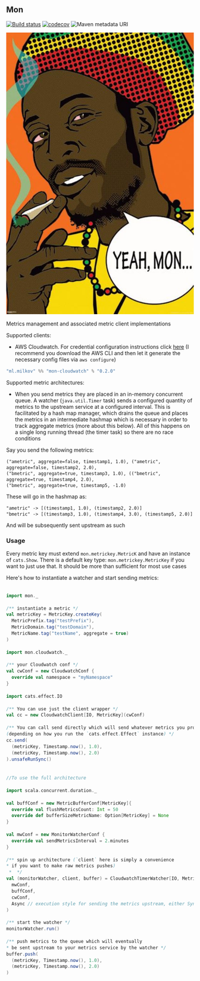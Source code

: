 
## Mon

[![Build status](https://img.shields.io/travis/amilkov3/mon/master.svg)](https://travis-ci.org/amilkov3/mon)
[![codecov](https://codecov.io/gh/amilkov3/mon/branch/master/graph/badge.svg)](https://codecov.io/gh/amilkov3/mon)
![Maven metadata URI](https://img.shields.io/maven-metadata/v/http/central.maven.org/maven2/ml/milkov/mon-cloudwatch_2.12/maven-metadata.xml.svg)

![alt](mon.jpg)

Metrics management and associated metric client implementations

Supported clients:
* AWS Cloudwatch. For credential configuration instructions click
 [here](https://docs.aws.amazon.com/cli/latest/userguide/cli-chap-getting-started.html) 
 (I recommend you download the AWS CLI and then let it generate the necessary config files
  via `aws configure`)

```scala
"ml.milkov" %% "mon-cloudwatch" % "0.2.0"
```

Supported metric architectures:
* When you send metrics they are placed in an in-memory concurrent queue. 
A watcher (`java.util.Timer` task) sends a configured quantity of metrics to the upstream service 
at a configured interval. This is facilitated by a hash map manager, which drains the queue and 
places the metrics in an intermediate hashmap which is necessary in order to track aggregate 
metrics (more about this below). All of this happens on a single long running thread (the timer 
task) so there are no race conditions 

Say you send the following metrics:

```
("ametric", aggregate=false, timestamp1, 1.0), ("ametric", aggregate=false, timestamp2, 2.0),
("bmetric", aggregate=true, timestamp3, 1.0), (("bmetric", aggregate=true, timestamp4, 2.0),
("bmetric", aggregate=true, timestamp5, -1.0)
```

These will go in the hashmap as:

```
"ametric" -> [(timestamp1, 1.0), (timestamp2, 2.0)]
"bmetric" -> [(timestamp3, 1.0), (timestamp4, 3.0), (timestamp5, 2.0)]
```

And will be subsequently sent upstream as such

### Usage

Every metric key must extend `mon.metrickey.MetricK` and have
an instance of `cats.Show`. There is a default key type: `mon.metrickey.MetricKey`
if you want to just use that. It should be more than sufficient for most use cases

Here's how to instantiate a watcher and start sending metrics:

```scala

import mon._

/** instantiate a metric */
val metricKey = MetricKey.createKey(
  MetricPrefix.tag("testPrefix"),
  MetricDomain.tag("testDomain"),
  MetricName.tag("testName", aggregate = true)
)

import mon.cloudwatch._

/** your Cloudwatch conf */
val cwConf = new CloudwatchConf {
  override val namespace = "myNamespace"
}

import cats.effect.IO

/** You can use just the client wrapper */
val cc = new CloudwatchClient[IO, MetricKey](cwConf)

/** You can call send directly which will send whatever metrics you provide sync or async
(depending on how you run the `cats.effect.Effect` instance) */
cc.send(
  (metricKey, Timestamp.now(), 1.0),
  (metricKey, Timestamp.now(), 2.0)
).unsafeRunSync()


//To use the full architecture

import scala.concurrent.duration._

val buffConf = new MetricBufferConf[MetricKey]{
  override val flushMetricsCount: Int = 50
  override def bufferSizeMetricName: Option[MetricKey] = None
}

val mwConf = new MonitorWatcherConf {
  override val sendMetricsInterval = 2.minutes
}

/** spin up architecture (`client` here is simply a convenience
* if you want to make raw metrics pushes)
 *  */
val (monitorWatcher, client, buffer) = CloudwatchTimerWatcher[IO, MetricKey](
  mwConf,
  buffConf,
  cwConf,
  Async // execution style for sending the metrics upstream, either Sync or Async
)

/** start the watcher */
monitorWatcher.run()

/** push metrics to the queue which will eventually
* be sent upstream to your metrics service by the watcher */
buffer.push(
  (metricKey, Timestamp.now(), 1.0),
  (metricKey, Timestamp.now(), 2.0)
)

```

